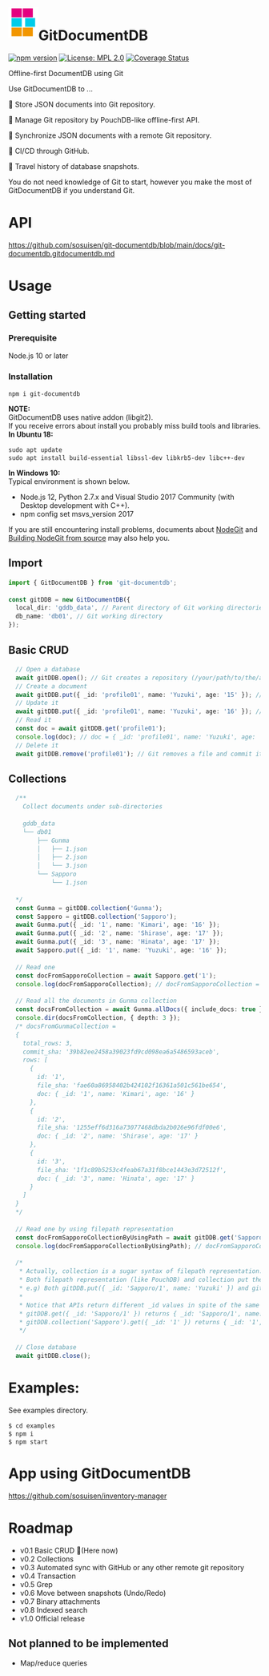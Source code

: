 <img alt="GitDocumentDB" src="https://github.com/sosuisen/git-documentdb/blob/main/assets/git-documentdb_icon-128x128.png" width=60 height=60 align="left"> 

# GitDocumentDB
 [![npm version](https://badge.fury.io/js/git-documentdb.svg)](https://badge.fury.io/js/git-documentdb)
 [![License: MPL 2.0](https://img.shields.io/badge/License-MPL%202.0-brightgreen.svg)](LICENSE)
 [![Coverage Status](https://coveralls.io/repos/github/sosuisen/git-documentdb/badge.svg?branch=main)](https://coveralls.io/github/sosuisen/git-documentdb?branch=main)

Offline-first DocumentDB using Git

Use GitDocumentDB to ...

:green_book: Store JSON documents into Git repository. 

:art: Manage Git repository by PouchDB-like offline-first API. 

:rocket: Synchronize JSON documents with a remote Git repository.

:arrows_counterclockwise: CI/CD through GitHub.

:dromedary_camel: Travel history of database snapshots.

You do not need knowledge of Git to start, however you make the most of GitDocumentDB if you understand Git.

# API

https://github.com/sosuisen/git-documentdb/blob/main/docs/git-documentdb.gitdocumentdb.md

# Usage
## Getting started
### **Prerequisite**
Node.js 10 or later
### **Installation**
```
npm i git-documentdb
```
**NOTE:**<br>
GitDocumentDB uses native addon (libgit2).<br>
If you receive errors about install you probably miss build tools and libraries.<br>
**In Ubuntu 18:**<br>
```
sudo apt update
sudo apt install build-essential libssl-dev libkrb5-dev libc++-dev 
```
**In Windows 10:**<br>
Typical environment is shown below.
- Node.js 12, Python 2.7.x and Visual Studio 2017 Community (with Desktop development with C++).
- npm config set msvs_version 2017

If you are still encountering install problems, documents about [NodeGit](https://github.com/nodegit/nodegit#getting-started) and [Building NodeGit from source](https://www.nodegit.org/guides/install/from-source/) may also help you.

## Import
```typescript
import { GitDocumentDB } from 'git-documentdb';

const gitDDB = new GitDocumentDB({
  local_dir: 'gddb_data', // Parent directory of Git working directories (relative or absolute path)
  db_name: 'db01', // Git working directory
});
```

## Basic CRUD
```typescript
  // Open a database
  await gitDDB.open(); // Git creates a repository (/your/path/to/the/app/gddb_data/db01/.git)
  // Create a document
  await gitDDB.put({ _id: 'profile01', name: 'Yuzuki', age: '15' }); // Git adds 'profile01.json' under the working directory and commit it.
  // Update it
  await gitDDB.put({ _id: 'profile01', name: 'Yuzuki', age: '16' }); // Git adds a updated file and commit it.
  // Read it
  const doc = await gitDDB.get('profile01');
  console.log(doc); // doc = { _id: 'profile01', name: 'Yuzuki', age: '16' }
  // Delete it
  await gitDDB.remove('profile01'); // Git removes a file and commit it.
```

## Collections
```typescript
  /**
    Collect documents under sub-directories

    gddb_data
    └── db01
        ├── Gunma
        │   ├── 1.json
        │   ├── 2.json
        │   └── 3.json
        └── Sapporo
            └── 1.json

  */
  const Gunma = gitDDB.collection('Gunma');
  const Sapporo = gitDDB.collection('Sapporo');
  await Gunma.put({ _id: '1', name: 'Kimari', age: '16' });
  await Gunma.put({ _id: '2', name: 'Shirase', age: '17' });
  await Gunma.put({ _id: '3', name: 'Hinata', age: '17' });
  await Sapporo.put({ _id: '1', name: 'Yuzuki', age: '16' });

  // Read one
  const docFromSapporoCollection = await Sapporo.get('1');
  console.log(docFromSapporoCollection); // docFromSapporoCollection = { _id: '1', name: 'Yuzuki', age: '16' }

  // Read all the documents in Gunma collection
  const docsFromCollection = await Gunma.allDocs({ include_docs: true });
  console.dir(docsFromCollection, { depth: 3 });
  /* docsFromGunmaCollection = 
  {
    total_rows: 3,
    commit_sha: '39b82ee2458a39023fd9cd098ea6a5486593aceb',
    rows: [
      {
        id: '1',
        file_sha: 'fae60a86958402b424102f16361a501c561be654',
        doc: { _id: '1', name: 'Kimari', age: '16' }
      },
      {
        id: '2',
        file_sha: '1255eff6d316a73077468dbda2b026e96fdf00e6',
        doc: { _id: '2', name: 'Shirase', age: '17' }
      },
      {
        id: '3',
        file_sha: '1f1c89b5253c4feab67a31f8bce1443e3d72512f',
        doc: { _id: '3', name: 'Hinata', age: '17' }
      }
    ]
  }
  */

  // Read one by using filepath representation
  const docFromSapporoCollectionByUsingPath = await gitDDB.get('Sapporo/1');
  console.log(docFromSapporoCollectionByUsingPath); // docFromSapporoCollectionByUsingPath = { _id: 'Sapporo/1', name: 'Yuzuki', age: '16' }

  /*
   * Actually, collection is a sugar syntax of filepath representation.
   * Both filepath representation (like PouchDB) and collection put the same file on the same location in a Git repository.
   * e.g) Both gitDDB.put({ _id: 'Sapporo/1', name: 'Yuzuki' }) and gitDDB.collection('Sapporo').put({ _id: '1', name: 'Yuzuki' }) put 'gddb_data/db01/Sapporo/1.json' in which JSON document has { _id: '1', name: 'Yuzuki' }.
   * 
   * Notice that APIs return different _id values in spite of the same source file.
   * gitDDB.get({ _id: 'Sapporo/1' }) returns { _id: 'Sapporo/1', name: 'Yuzuki' }.
   * gitDDB.collection('Sapporo').get({ _id: '1' }) returns { _id: '1', name: 'Yuzuki' }.
   */

  // Close database
  await gitDDB.close();
```

# Examples:
See examples directory.
```
$ cd examples
$ npm i
$ npm start
```

# App using GitDocumentDB

https://github.com/sosuisen/inventory-manager

# Roadmap

- v0.1 Basic CRUD :feet:(Here now)
- v0.2 Collections
- v0.3 Automated sync with GitHub or any other remote git repository
- v0.4 Transaction
- v0.5 Grep
- v0.6 Move between snapshots (Undo/Redo)
- v0.7 Binary attachments
- v0.8 Indexed search
- v1.0 Official release

## Not planned to be implemented
- Map/reduce queries
